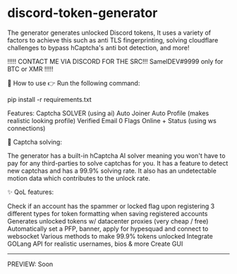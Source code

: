 # discord-token-generator
The generator generates unlocked Discord tokens, It uses a variety of factors to achieve this such as anti TLS fingerprinting, solving cloudflare challenges to bypass hCaptcha's anti bot detection, and more!

!!!!! CONTACT ME VIA DISCORD FOR THE SRC!!!
SamelDEV#9999 only for BTC or XMR !!!!!

🔧 How to use
👉 Run the following command:

pip install -r requirements.txt

Features:
Captcha SOLVER (using ai)
Auto Joiner
Auto Profile (makes realistic looking profile)
Verified Email
0 Flags
Online + Status (using ws connections)

🤖 Captcha solving:

The generator has a built-in hCaptcha AI solver meaning you won't have to pay for any third-parties to solve captchas for you. It has a feature to detect new captchas and has a 99.9% solving rate. It also has an undetectable motion data which contributes to the unlock rate.

✨ QoL features:

 Check if an account has the spammer or locked flag upon registering
 3 different types for token formatting when saving registered accounts
 Generates unlocked tokens w/ datacenter proxies (very cheap / free)
 Automatically set a PFP, banner, apply for hypesquad and connect to websocket
 Various methods to make 99.9% tokens unlocked
 Integrate GOLang API for realistic usernames, bios & more
 Create GUI
 
 -------------------------
 
 PREVIEW: Soon

